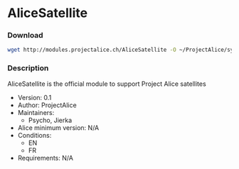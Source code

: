 # AliceSatellite

### Download
```bash
wget http://modules.projectalice.ch/AliceSatellite -O ~/ProjectAlice/system/moduleInstallTickets/AliceSatellite.install
```

### Description
AliceSatellite is the official module to support Project Alice satellites

- Version: 0.1
- Author: ProjectAlice
- Maintainers:
  - Psycho, Jierka
- Alice minimum version: N/A
- Conditions:
  - EN
  - FR
- Requirements: N/A
